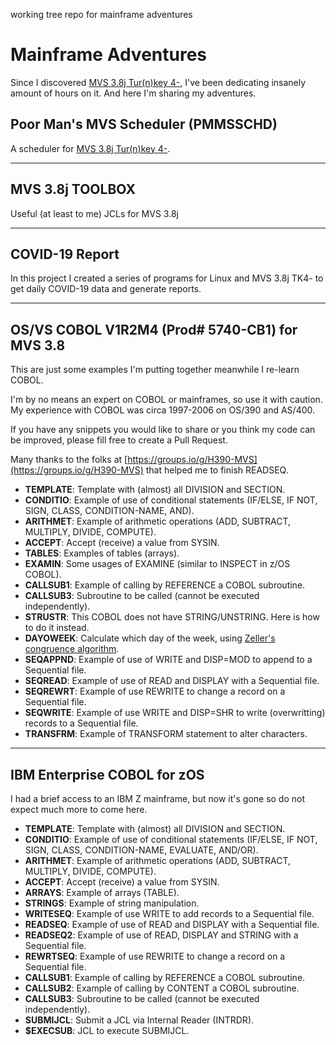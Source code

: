 working tree repo for mainframe adventures

# Mainframe Adventures

Since I discovered [MVS 3.8j Tur(n)key 4-](http://wotho.ethz.ch/tk4-/), I've been dedicating insanely amount of hours on it. And here I'm sharing my adventures.


## Poor Man's MVS Scheduler (PMMSSCHD)

A scheduler for [MVS 3.8j Tur(n)key 4-](http://wotho.ethz.ch/tk4-/).

---

## MVS 3.8j TOOLBOX

Useful (at least to me) JCLs for MVS 3.8j

---

## COVID-19 Report

In this project I created a series of programs for Linux and MVS 3.8j TK4- to get daily COVID-19 data and generate reports.

---

## OS/VS COBOL V1R2M4 (Prod# 5740-CB1) for MVS 3.8

This are just some examples I'm putting together meanwhile I re-learn COBOL.

I'm by no means an expert on COBOL or mainframes, so use it with caution. My experience with COBOL was circa 1997-2006 on OS/390 and AS/400.

If you have any snippets you would like to share or you think my code can be improved, please fill free to create a Pull Request.

Many thanks to the folks at [https://groups.io/g/H390-MVS](https://groups.io/g/H390-MVS) that helped me to finish READSEQ.

* **TEMPLATE**: Template with (almost) all DIVISION and SECTION.
* **CONDITIO**: Example of use of conditional statements (IF/ELSE, IF NOT, SIGN, CLASS, CONDITION-NAME, AND).
* **ARITHMET**: Example of arithmetic operations (ADD, SUBTRACT, MULTIPLY, DIVIDE, COMPUTE).
* **ACCEPT**: Accept (receive) a value from SYSIN.
* **TABLES**: Examples of tables (arrays).
* **EXAMIN**: Some usages of EXAMINE (similar to INSPECT in z/OS COBOL).
* **CALLSUB1**: Example of calling by REFERENCE a COBOL subroutine.
* **CALLSUB3**: Subroutine to be called (cannot be executed independently).
* **STRUSTR**: This COBOL does not have STRING/UNSTRING. Here is how to do it instead.
* **DAYOWEEK**: Calculate which day of the week, using [Zeller's congruence algorithm](https://en.wikipedia.org/wiki/Zeller%27s_congruence).
* **SEQAPPND**: Example of use of WRITE and DISP=MOD to append to a Sequential file.
* **SEQREAD**: Example of use of READ and DISPLAY with a Sequential file.
* **SEQREWRT**: Example of use REWRITE to change a record on a Sequential file.
* **SEQWRITE**: Example of use WRITE and DISP=SHR to write (overwritting) records to a Sequential file.
* **TRANSFRM**: Example of TRANSFORM statement to alter characters.

---

## IBM Enterprise COBOL for zOS

I had a brief access to an IBM Z mainframe, but now it's gone so do not expect much more to come here.

* **TEMPLATE**: Template with (almost) all DIVISION and SECTION.
* **CONDITIO**: Example of use of conditional statements (IF/ELSE, IF NOT, SIGN, CLASS, CONDITION-NAME, EVALUATE, AND/OR).
* **ARITHMET**: Example of arithmetic operations (ADD, SUBTRACT, MULTIPLY, DIVIDE, COMPUTE).
* **ACCEPT**: Accept (receive) a value from SYSIN.
* **ARRAYS**: Example of arrays (TABLE).
* **STRINGS**: Example of string manipulation.
* **WRITESEQ**: Example of use WRITE to add records to a Sequential file.
* **READSEQ**: Example of use of READ and DISPLAY with a Sequential file.
* **READSEQ2**: Example of use of READ, DISPLAY and STRING with a Sequential file.
* **REWRTSEQ**: Example of use REWRITE to change a record on a Sequential file.
* **CALLSUB1**: Example of calling by REFERENCE a COBOL subroutine.
* **CALLSUB2**: Example of calling by CONTENT a COBOL subroutine.
* **CALLSUB3**: Subroutine to be called (cannot be executed independently).
* **SUBMIJCL**: Submit a JCL via Internal Reader (INTRDR).
* **$EXECSUB**: JCL to execute SUBMIJCL.

